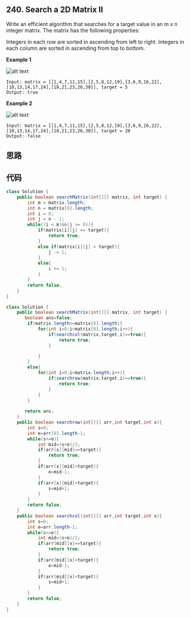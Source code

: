 ## 240. Search a 2D Matrix II
Write an efficient algorithm that searches for a target value in an m x n integer matrix. The matrix has the following properties:

Integers in each row are sorted in ascending from left to right.
Integers in each column are sorted in ascending from top to bottom.

**Example 1**

![alt text](https://github.com/wruochao19/Leetcode-Note/tree/main/Images/240-1.PNG)
```
Input: matrix = [[1,4,7,11,15],[2,5,8,12,19],[3,6,9,16,22],[10,13,14,17,24],[18,21,23,26,30]], target = 5
Output: true
```
**Example 2**

![alt text](https://github.com/wruochao19/Leetcode-Note/tree/main/Images/240-2.PNG)
```
Input: matrix = [[1,4,7,11,15],[2,5,8,12,19],[3,6,9,16,22],[10,13,14,17,24],[18,21,23,26,30]], target = 20
Output: false
```


## 思路


## 代码
```java
class Solution {
    public boolean searchMatrix(int[][] matrix, int target) {
        int m = matrix.length;
        int n = matrix[0].length;
        int i = 0;
        int j = n - 1;
        while((i < m)&&(j >= 0)){
            if(matrix[i][j] == target){
                return true;
            }
            else if(matrix[i][j] > target){
                j -= 1;
            }
            else{
                i += 1;
            }
        }
        return false;
    }
}
```

```java
class Solution {
    public boolean searchMatrix(int[][] matrix, int target) {
       boolean ans=false;
        if(matrix.length>=matrix[0].length){
            for(int i=0;i<matrix[0].length;i++){
                if(searchcol(matrix,target,i)==true){ 
                    return true;
                }

            }
        }
        else{
            for(int i=0;i<matrix.length;i++){
                if(searchrow(matrix,target,i)==true){
                    return true;
                }
            }
        }
            
       return ans; 
    }
    public boolean searchrow(int[][] arr,int target,int x){
        int s=0;
        int e=arr[0].length-1;
        while(s<=e){
            int mid=(s+e)/2;
            if(arr[x][mid]==target){
                return true;
            }
            if(arr[x][mid]>target){
                e=mid-1;
            }
            if(arr[x][mid]<target){
                s=mid+1;
            }
        }
        return false;
    }
    public boolean searchcol(int[][] arr,int target,int x){
        int s=0;
        int e=arr.length-1;
        while(s<=e){
            int mid=(s+e)/2;
            if(arr[mid][x]==target){
                return true;
            }
            if(arr[mid][x]>target){
                e=mid-1;
            }
            if(arr[mid][x]<target){
                s=mid+1;
            }
        }
        return false;
    }
}
```

